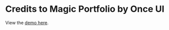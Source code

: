 # **Credits to Magic Portfolio by Once UI**
View the [demo here](https://demo.magic-portfolio.com).
